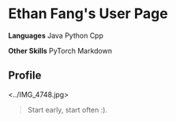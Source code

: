 # Ethan Fang's User Page

**Languages**
Java
Python
Cpp

**Other Skills**
PyTorch
Markdown

## Profile
<../IMG_4748.jpg>

> Start early, start often :).
